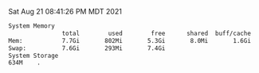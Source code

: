 Sat Aug 21 08:41:26 PM MDT 2021
```bash
System Memory
               total        used        free      shared  buff/cache   available
Mem:           7.7Gi       802Mi       5.3Gi       8.0Mi       1.6Gi       6.6Gi
Swap:          7.6Gi       293Mi       7.4Gi
System Storage
634M	.
```
